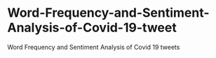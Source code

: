 # Word-Frequency-and-Sentiment-Analysis-of-Covid-19-tweet
Word Frequency and Sentiment Analysis of Covid 19 tweets
